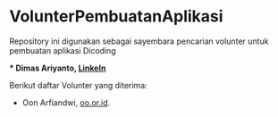 # VolunterPembuatanAplikasi
Repository ini digunakan sebagai sayembara pencarian volunter untuk pembuatan aplikasi Dicoding

**\* Dimas Ariyanto, [LinkeIn](https://www.linkedin.com/in/dimas-ariyanto-136959178/)**

Berikut daftar Volunter yang diterima:

* Oon Arfiandwi, [oo.or.id](https://oo.or.id).

